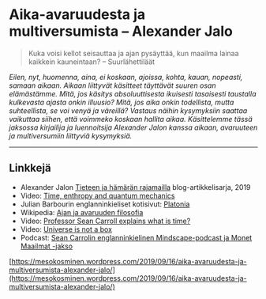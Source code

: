 # Aika-avaruudesta ja multiversumista – Alexander Jalo

> Kuka voisi kellot seisauttaa ja ajan pysäyttää, kun maailma lainaa kaikkein kauneintaan? – Suurlähettiläät

_Eilen, nyt, huomenna, aina, ei koskaan, ajoissa, kohta, kauan, nopeasti, samaan aikaan. Aikaan liittyvät käsitteet täyttävät suuren osan elämästämme. Mitä, jos käsitys absoluuttisesta ikuisesti tasaisesti taustalla kulkevasta ajasta onkin illuusio? Mitä, jos aika onkin todellista, mutta suhteellista, se voi venyä ja väreillä? Vastaus näihin kysymyksiin saattaa vaikuttaa siihen, että voimmeko koskaan hallita aikaa. Käsittelemme tässä jaksossa kirjailija ja luennoitsija Alexander Jalon kanssa aikaan, avaruuteen ja multiversumiin liittyviä kysymyksiä._

---

## Linkkejä

* Alexander Jalon [Tieteen ja hämärän rajamailla](https://alexjalo.blogspot.com/2019/) blog-artikkelisarja, 2019
* Video: [Time, enthropy and quantum mechanics](https://www.youtube.com/watch?v=fyQDVFkOqT4)
* Julian Barbourin englanninkieliset kotisivut: [Platonia](http://www.platonia.com/)
* Wikipedia: [Ajan ja avaruuden filosofia](https://fi.wikipedia.org/wiki/Ajan_ja_avaruuden_filosofia)
* Video: [Professor Sean Carroll explains what is time?](https://www.youtube.com/watch?v=MAScJvxCy2Y)
* Video: [Universe is not a box](https://www.edge.org/conversation/julian_barbour-the-universe-is-not-in-a-box)
* Podcast: [Sean Carrolin englanninkielinen Mindscape-podcast ja Monet Maailmat -jakso](https://www.preposterousuniverse.com/podcast/2019/07/15/55-a-conversation-with-rob-reid-on-quantum-mechanics-and-many-worlds/)

[https://mesokosminen.wordpress.com/2019/09/16/aika-avaruudesta-ja-multiversumista-alexander-jalo/](https://mesokosminen.wordpress.com/2019/09/16/aika-avaruudesta-ja-multiversumista-alexander-jalo/)

